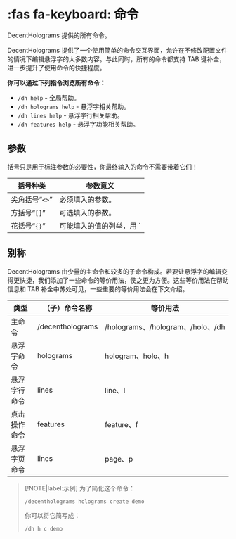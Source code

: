 # :fas fa-keyboard: 命令
DecentHolograms 提供的所有命令。

DecentHolograms 提供了一个使用简单的命令交互界面，允许在不修改配置文件的情况下编辑悬浮字的大多数内容。与此同时，所有的命令都支持 TAB 键补全，进一步提升了使用命令的快捷程度。

**你可以通过下列指令浏览所有命令：**

* `/dh help` - 全局帮助。
* `/dh holograms help` - 悬浮字相关帮助。
* `/dh lines help` - 悬浮字行相关帮助。
* `/dh features help` - 悬浮字功能相关帮助。

## 参数
括号只是用于标注参数的必要性，你最终输入的命令不需要带着它们！

|括号种类|参数意义|
|---|---|
|尖角括号“`<>`”|必须填入的参数。|
|方括号“`[]`”|可选填入的参数。|
|花括号“`{}`”|可能填入的值的列举，用 `|` 分隔。|

## 别称

DecentHolograms 由少量的主命令和较多的子命令构成。若要让悬浮字的编辑变得更快捷，我们添加了一些命令的等价用法，使之更为方便。这些等价用法在帮助信息和 TAB 补全中苏处可见，一些重要的等价用法会在下文介绍。

|类型|（子）命令名称|等价用法|
|---|---|---|
|主命令|/decentholograms|/holograms、/hologram、/holo、/dh|
|悬浮字命令|holograms|hologram、holo、h|
|悬浮字行命令|lines|line、l|
|点击操作命令|features|feature、f|
|悬浮字页命令|lines|page、p|

> [!NOTE|label:示例]
> 为了简化这个命令：
> ```
> /decentholograms holograms create demo
> ```
> 你可以将它简写成：
> ```
> /dh h c demo
> ```